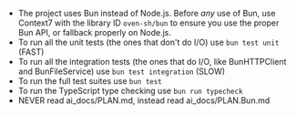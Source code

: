 - The project uses Bun instead of Node.js. Before *any* use of Bun, use Context7 with the library ID `oven-sh/bun` to ensure you use the proper Bun API, or fallback properly on Node.js.
- To run all the unit tests (the ones that don't do I/O) use `bun test unit` (FAST)
- To run all the integration tests (the ones that do I/O, like BunHTTPClient and BunFileService) use `bun test integration` (SLOW)
- To run the full test suites use `bun test` 
- To run the TypeScript type checking use `bun run typecheck`
- NEVER read ai_docs/PLAN.md, instead read ai_docs/PLAN.Bun.md 